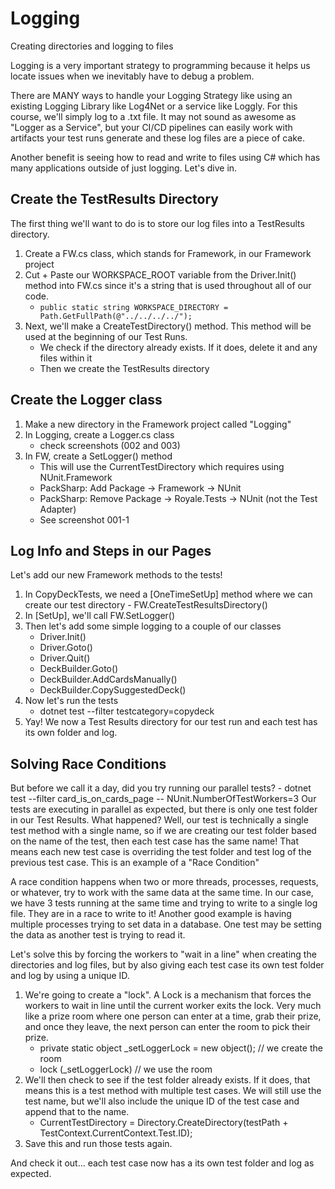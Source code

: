 # Logging
Creating directories and logging to files

Logging is a very important strategy to programming because it helps us locate issues when we inevitably have to debug a problem.

There are MANY ways to handle your Logging Strategy like using an existing Logging Library like Log4Net or a service like Loggly. For this course, we'll simply log to a .txt file. It may not sound as awesome as "Logger as a Service", but your CI/CD pipelines can easily work with artifacts your test runs generate and these log files are a piece of cake.

Another benefit is seeing how to read and write to files using C# which has many applications outside of just logging. Let's dive in.

## Create the TestResults Directory
The first thing we'll want to do is to store our log files into a TestResults directory.
1. Create a FW.cs class, which stands for Framework, in our Framework project
2. Cut + Paste our WORKSPACE_ROOT variable from the Driver.Init() method into FW.cs since it's a string that is used throughout all of our code.
    - `public static string WORKSPACE_DIRECTORY = Path.GetFullPath(@"../../../../");`
3. Next, we'll make a CreateTestDirectory() method. This method will be used at the beginning of our Test Runs.
    - We check if the directory already exists. If it does, delete it and any files within it
    - Then we create the TestResults directory

## Create the Logger class
1. Make a new directory in the Framework project called "Logging"
2. In Logging, create a Logger.cs class
    - check screenshots (002 and 003)
3. In FW, create a SetLogger() method
    - This will use the CurrentTestDirectory which requires using NUnit.Framework
    - PackSharp: Add Package -> Framework -> NUnit
    - PackSharp: Remove Package -> Royale.Tests -> NUnit (not the Test Adapter)
    - See screenshot 001-1

## Log Info and Steps in our Pages
Let's add our new Framework methods to the tests!
1. In CopyDeckTests, we need a [OneTimeSetUp] method where we can create our test directory - FW.CreateTestResultsDirectory()
2. In [SetUp], we'll call FW.SetLogger()
3. Then let's add some simple logging to a couple of our classes
    - Driver.Init()
    - Driver.Goto()
    - Driver.Quit()
    - DeckBuilder.Goto()
    - DeckBuilder.AddCardsManually()
    - DeckBuilder.CopySuggestedDeck()
4. Now let's run the tests
    - dotnet test --filter testcategory=copydeck
5. Yay! We now a Test Results directory for our test run and each test has its own folder and log.

## Solving Race Conditions
But before we call it a day, did you try running our parallel tests?
    - dotnet test --filter card_is_on_cards_page -- NUnit.NumberOfTestWorkers=3
Our tests are executing in parallel as expected, but there is only one test folder in our Test Results. What happened? Well, our test is technically a single test method with a single name, so if we are creating our test folder based on the name of the test, then each test case has the same name! That means each new test case is overriding the test folder and test log of the previous test case. This is an example of a "Race Condition"

A race condition happens when two or more threads, processes, requests, or whatever, try to work with the same data at the same time.
In our case, we have 3 tests running at the same time and trying to write to a single log file. They are in a race to write to it! Another good example is having multiple processes trying to set data in a database. One test may be setting the data as another test is trying to read it.

Let's solve this by forcing the workers to "wait in a line" when creating the directories and log files, but by also giving each test case its own test folder and log by using a unique ID.

1. We're going to create a "lock". A Lock is a mechanism that forces the workers to wait in line until the current worker exits the lock. Very much like a prize room where one person can enter at a time, grab their prize, and once they leave, the next person can enter the room to pick their prize.
    - private static object _setLoggerLock = new object(); // we create the room
    - lock (_setLoggerLock) // we use the room
2. We'll then check to see if the test folder already exists. If it does, that means this is a test method with multiple test cases. We will still use the test name, but we'll also include the unique ID of the test case and append that to the name.
    - CurrentTestDirectory = Directory.CreateDirectory(testPath + TestContext.CurrentContext.Test.ID);
3. Save this and run those tests again.

And check it out... each test case now has a its own test folder and log as expected.
